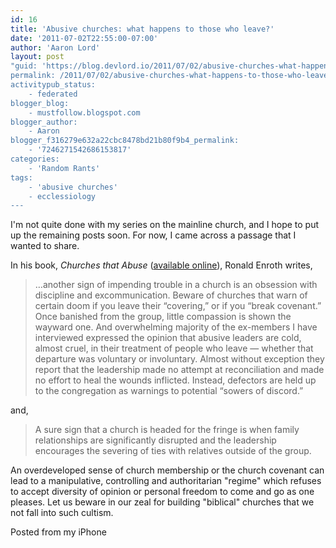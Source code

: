 ```yaml
---
id: 16
title: 'Abusive churches: what happens to those who leave?'
date: '2011-07-02T22:55:00-07:00'
author: 'Aaron Lord'
layout: post
"guid: 'https://blog.devlord.io/2011/07/02/abusive-churches-what-happens-to-those-who-leave/'
permalink: /2011/07/02/abusive-churches-what-happens-to-those-who-leave/
activitypub_status:
    - federated
blogger_blog:
    - mustfollow.blogspot.com
blogger_author:
    - Aaron
blogger_f316279e632a22cbc8478bd21b80f9b4_permalink:
    - '7246271542686153817'
categories:
    - 'Random Rants'
tags:
    - 'abusive churches'
    - ecclessiology
---
```


I'm not quite done with my series on the mainline church, and I hope to put up the remaining posts soon. For now, I came across a passage that I wanted to share.

In his book, <em>Churches that Abuse</em> (<a href="http://www.ccel.us/churches.ch10.html">available online</a>), Ronald Enroth writes,
<blockquote>…another sign of impending trouble in a church is an obsession with discipline and excommunication. Beware of churches that warn of certain doom if you leave their “covering,” or if you “break covenant.” Once banished from the group, little compassion is shown the wayward one. And overwhelming majority of the ex-members I have interviewed expressed the opinion that abusive leaders are cold, almost cruel, in their treatment of people who leave — whether that departure was voluntary or involuntary. Almost without exception they report that the leadership made no attempt at reconciliation and made no effort to heal the wounds inflicted. Instead, defectors are held up to the congregation as warnings to potential “sowers of discord.”</blockquote>
and,
<blockquote>A sure sign that a church is headed for the fringe is when family relationships are significantly disrupted and the leadership encourages the severing of ties with relatives outside of the group.</blockquote>
An overdeveloped sense of church membership or the church covenant can lead to a manipulative, controlling and authoritarian "regime" which refuses to accept diversity of opinion or personal freedom to come and go as one pleases. Let us beware in our zeal for building "biblical" churches that we not fall into such cultism.

Posted from my iPhone